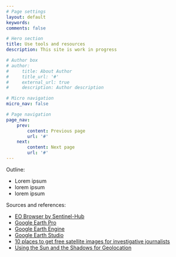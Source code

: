 ```yaml
---
# Page settings
layout: default
keywords:
comments: false

# Hero section
title: Use tools and resources
description: This site is work in progress

# Author box
# author:
#     title: About Author
#     title_url: '#'
#     external_url: true
#     description: Author description

# Micro navigation
micro_nav: false

# Page navigation
page_nav:
    prev:
        content: Previous page
        url: '#'
    next:
        content: Next page
        url: '#'
---
```


Outline:
- Lorem ipsum
- lorem ipsum
- lorem ipsum

Sources and references:
- [EO Browser by Sentinel-Hub](https://www.sentinel-hub.com/)
- [Google Earth Pro](https://www.google.com/earth/versions/download-thank-you/?usagestats=1)
- [Google Earth Engine](https://earthengine.google.com/)
- [Google Earth Studio](https://www.google.com/earth/studio/) 
- [10 places to get free satellite images for investigative journalists](https://www.geospatialworld.net/blogs/free-satellite-images-for-investigative-journalists/)
- [Using the Sun and the Shadows for Geolocation](https://www.bellingcat.com/resources/2020/12/03/using-the-sun-and-the-shadows-for-geolocation/) 